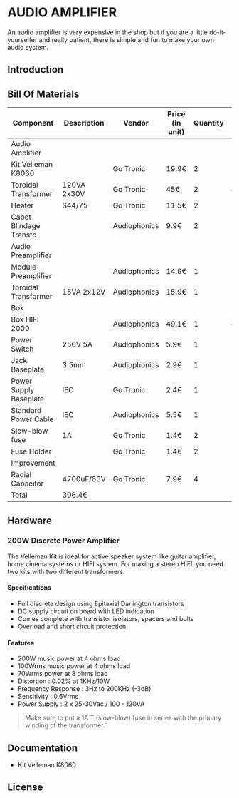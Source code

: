 # AUDIO AMPLIFIER
An audio amplifier is very expensive in the shop but if you are a little do-it-yourselfer and really patient, there is simple and fun to make your own audio system.

## Introduction

## Bill Of Materials
|Component             |Description |Vendor      |Price (in unit)|Quantity|Total |
|----------------------|------------|------------|---------------|--------|------|
|Audio Amplifier                                                                 |
|Kit Velleman K8060    |            |Go Tronic   |19.9€          |2       |39.8€ |
|Toroidal Transformer  |120VA 2x30V |Go Tronic   |45€            |2       |45€   |
|Heater                |S44/75      |Go Tronic   |11.5€          |2       |23€   |
|Capot Blindage Transfo|            |Audiophonics|9.9€           |2       |19.8€ |
|Audio Preamplifier                                                              |
|Module Preamplifier   |            |Audiophonics|14.9€          |1       |14.9€ |
|Toroidal Transformer  |15VA 2x12V  |Audiophonics|15.9€          |1       |15.9€ |
|Box                                                                             |
|Box     HIFI 2000     |            |Audiophonics|49.1€          |1       |49.1€ |
|Power Switch          |250V 5A     |Audiophonics|5.9€           |1       |5.9€  |
|Jack Baseplate        |3.5mm       |Audiophonics|2.9€           |1       |2.9€  |
|Power Supply Baseplate|IEC         |Go Tronic   |2.4€           |1       |2.4€  |
|Standard Power Cable  |IEC         |Audiophonics|5.5€           |1       |5.5€  |
|Slow-blow fuse        |1A          |Go Tronic   |1.4€           |2       |2.8€  |
|Fuse Holder           |            |Go Tronic   |1.4€           |2       |2.8€  |
|Improvement                                                                     |
|Radial Capacitor      |4700uF/63V  |Go Tronic   |7.9€           |4       |31.6€ |
|Total                                                                    |306.4€|

## Hardware
### 200W Discrete Power Amplifier
The Velleman Kit is ideal for active speaker system like guitar amplifier, home cinema systems
or HIFI system.
For making a stereo HIFI, you need two kits with two different transformers.
#### Specifications
* Full discrete design using Epitaxial Darlington transistors
* DC supply circuit on board with LED indication
* Comes complete with transistor isolators, spacers and bolts
* Overload and short circuit protection
#### Features
* 200W music power at 4 ohms load
* 100Wrms music power at 4 ohms load
* 70Wrms power at 8 ohms load
* Distortion : 0.02% at 1KHz/10W
* Frequency Response : 3Hz to 200KHz (-3dB)
* Sensitivity : 0.6Vrms
* Power Supply : 2 x 25-30Vac / 100 - 120VA

>Make sure to put a 1A T (slow-blow) fuse in series with the primary winding of the transformer.`
## Documentation
* Kit Velleman K8060

## License
